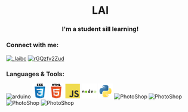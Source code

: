 <h1 align="center">LAI</h1>
<h3 align="center">I'm a student sill learning!</h3>

<h3 align="left">Connect with me:</h3>
<p align="left">
<a href="https://instagram.com/_laibc" target="blank"><img align="center" src="https://raw.githubusercontent.com/rahuldkjain/github-profile-readme-generator/master/src/images/icons/Social/instagram.svg" alt="_laibc" height="30" width="40" /></a>
<a href="https://discord.gg/rGQzfv2Zud" target="blank"><img align="center" src="https://raw.githubusercontent.com/rahuldkjain/github-profile-readme-generator/master/src/images/icons/Social/discord.svg" alt="rGQzfv2Zud" height="30" width="40" /></a>
</p>

<h3 align="left">Languages & Tools:</h3>
<p align="left"> 
<a target="_blank"> 
<img src="https://cdn.worldvectorlogo.com/logos/arduino-1.svg" alt="arduino" width="40" height="40"/></a> 
<a target="_blank"> 
<img src="https://raw.githubusercontent.com/devicons/devicon/master/icons/css3/css3-original-wordmark.svg" alt="css3" width="40" height="40"/></a> 
<a target="_blank"> 
<img src="https://raw.githubusercontent.com/devicons/devicon/master/icons/html5/html5-original-wordmark.svg" alt="html5" width="40" height="40"/></a> 
<a target="_blank"> 
<img src="https://raw.githubusercontent.com/devicons/devicon/master/icons/javascript/javascript-original.svg" alt="javascript" width="40" height="40"/></a> 
<a target="_blank"> 
<img src="https://raw.githubusercontent.com/devicons/devicon/master/icons/nodejs/nodejs-original-wordmark.svg" alt="nodejs" width="40" height="40"/></a> 
<a target="_blank"> 
<img src="https://raw.githubusercontent.com/devicons/devicon/master/icons/python/python-original.svg" alt="python" width="40" height="40"/></a> 
<a target="_blank"> 
<img src="https://upload.wikimedia.org/wikipedia/commons/thumb/a/af/Adobe_Photoshop_CC_icon.svg/1051px-Adobe_Photoshop_CC_icon.svg.png" alt="PhotoShop" width="40" height="40"/></a> 
<a target="_blank"> 
<img src="https://is2-ssl.mzstatic.com/image/thumb/Purple125/v4/67/10/b7/6710b73f-962d-11eb-53f9-3a3c63205144/Resolve.png/1200x630bb.png" alt="PhotoShop" width="40" height="40"/></a> 
<a target="_blank"> 
<img src="https://upload.wikimedia.org/wikipedia/commons/thumb/9/9a/Visual_Studio_Code_1.35_icon.svg/1024px-Visual_Studio_Code_1.35_icon.svg.png" alt="PhotoShop" width="40" height="40"/></a> 
<a target="_blank"> 
<img src="https://upload.wikimedia.org/wikipedia/commons/thumb/5/59/Visual_Studio_Icon_2019.svg/1030px-Visual_Studio_Icon_2019.svg.png" alt="PhotoShop" width="40" height="40"/></a> 
</p>